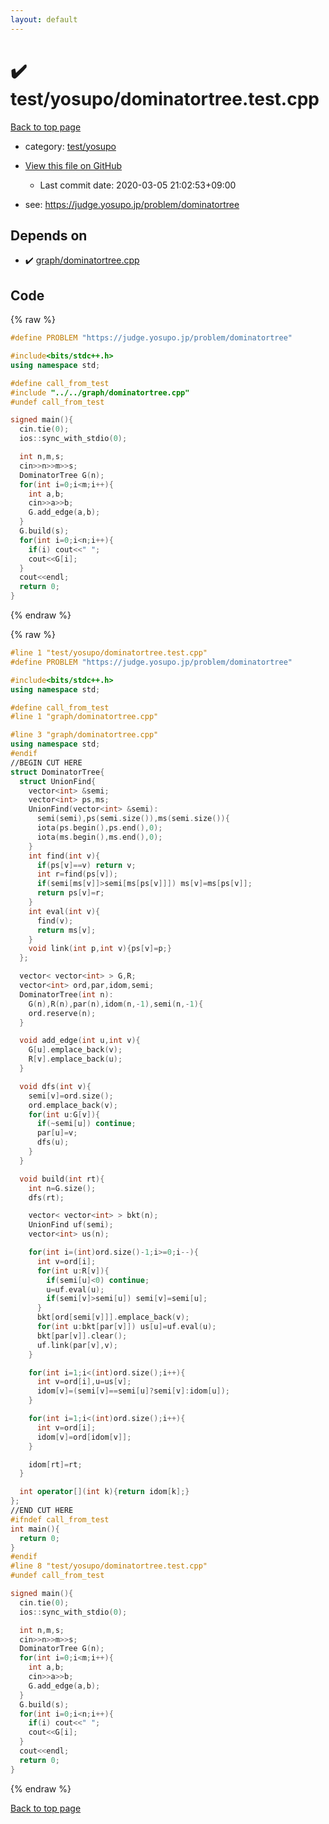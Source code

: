 ```yaml
---
layout: default
---
```


<!-- mathjax config similar to math.stackexchange -->
<script type="text/javascript" async
  src="https://cdnjs.cloudflare.com/ajax/libs/mathjax/2.7.5/MathJax.js?config=TeX-MML-AM_CHTML">
</script>
<script type="text/x-mathjax-config">
  MathJax.Hub.Config({
    TeX: { equationNumbers: { autoNumber: "AMS" }},
    tex2jax: {
      inlineMath: [ ['$','$'] ],
      processEscapes: true
    },
    "HTML-CSS": { matchFontHeight: false },
    displayAlign: "left",
    displayIndent: "2em"
  });
</script>

<script type="text/javascript" src="https://cdnjs.cloudflare.com/ajax/libs/jquery/3.4.1/jquery.min.js"></script>
<script src="https://cdn.jsdelivr.net/npm/jquery-balloon-js@1.1.2/jquery.balloon.min.js" integrity="sha256-ZEYs9VrgAeNuPvs15E39OsyOJaIkXEEt10fzxJ20+2I=" crossorigin="anonymous"></script>
<script type="text/javascript" src="../../../assets/js/copy-button.js"></script>
<link rel="stylesheet" href="../../../assets/css/copy-button.css" />


# :heavy_check_mark: test/yosupo/dominatortree.test.cpp

<a href="../../../index.html">Back to top page</a>

* category: <a href="../../../index.html#0b58406058f6619a0f31a172defc0230">test/yosupo</a>
* <a href="{{ site.github.repository_url }}/blob/master/test/yosupo/dominatortree.test.cpp">View this file on GitHub</a>
    - Last commit date: 2020-03-05 21:02:53+09:00


* see: <a href="https://judge.yosupo.jp/problem/dominatortree">https://judge.yosupo.jp/problem/dominatortree</a>


## Depends on

* :heavy_check_mark: <a href="../../../library/graph/dominatortree.cpp.html">graph/dominatortree.cpp</a>


## Code

<a id="unbundled"></a>
{% raw %}
```cpp
#define PROBLEM "https://judge.yosupo.jp/problem/dominatortree"

#include<bits/stdc++.h>
using namespace std;

#define call_from_test
#include "../../graph/dominatortree.cpp"
#undef call_from_test

signed main(){
  cin.tie(0);
  ios::sync_with_stdio(0);

  int n,m,s;
  cin>>n>>m>>s;
  DominatorTree G(n);
  for(int i=0;i<m;i++){
    int a,b;
    cin>>a>>b;
    G.add_edge(a,b);
  }
  G.build(s);
  for(int i=0;i<n;i++){
    if(i) cout<<" ";
    cout<<G[i];
  }
  cout<<endl;
  return 0;
}

```
{% endraw %}

<a id="bundled"></a>
{% raw %}
```cpp
#line 1 "test/yosupo/dominatortree.test.cpp"
#define PROBLEM "https://judge.yosupo.jp/problem/dominatortree"

#include<bits/stdc++.h>
using namespace std;

#define call_from_test
#line 1 "graph/dominatortree.cpp"

#line 3 "graph/dominatortree.cpp"
using namespace std;
#endif
//BEGIN CUT HERE
struct DominatorTree{
  struct UnionFind{
    vector<int> &semi;
    vector<int> ps,ms;
    UnionFind(vector<int> &semi):
      semi(semi),ps(semi.size()),ms(semi.size()){
      iota(ps.begin(),ps.end(),0);
      iota(ms.begin(),ms.end(),0);
    }
    int find(int v){
      if(ps[v]==v) return v;
      int r=find(ps[v]);
      if(semi[ms[v]]>semi[ms[ps[v]]]) ms[v]=ms[ps[v]];
      return ps[v]=r;
    }
    int eval(int v){
      find(v);
      return ms[v];
    }
    void link(int p,int v){ps[v]=p;}
  };

  vector< vector<int> > G,R;
  vector<int> ord,par,idom,semi;
  DominatorTree(int n):
    G(n),R(n),par(n),idom(n,-1),semi(n,-1){
    ord.reserve(n);
  }

  void add_edge(int u,int v){
    G[u].emplace_back(v);
    R[v].emplace_back(u);
  }

  void dfs(int v){
    semi[v]=ord.size();
    ord.emplace_back(v);
    for(int u:G[v]){
      if(~semi[u]) continue;
      par[u]=v;
      dfs(u);
    }
  }

  void build(int rt){
    int n=G.size();
    dfs(rt);

    vector< vector<int> > bkt(n);
    UnionFind uf(semi);
    vector<int> us(n);

    for(int i=(int)ord.size()-1;i>=0;i--){
      int v=ord[i];
      for(int u:R[v]){
        if(semi[u]<0) continue;
        u=uf.eval(u);
        if(semi[v]>semi[u]) semi[v]=semi[u];
      }
      bkt[ord[semi[v]]].emplace_back(v);
      for(int u:bkt[par[v]]) us[u]=uf.eval(u);
      bkt[par[v]].clear();
      uf.link(par[v],v);
    }

    for(int i=1;i<(int)ord.size();i++){
      int v=ord[i],u=us[v];
      idom[v]=(semi[v]==semi[u]?semi[v]:idom[u]);
    }

    for(int i=1;i<(int)ord.size();i++){
      int v=ord[i];
      idom[v]=ord[idom[v]];
    }

    idom[rt]=rt;
  }

  int operator[](int k){return idom[k];}
};
//END CUT HERE
#ifndef call_from_test
int main(){
  return 0;
}
#endif
#line 8 "test/yosupo/dominatortree.test.cpp"
#undef call_from_test

signed main(){
  cin.tie(0);
  ios::sync_with_stdio(0);

  int n,m,s;
  cin>>n>>m>>s;
  DominatorTree G(n);
  for(int i=0;i<m;i++){
    int a,b;
    cin>>a>>b;
    G.add_edge(a,b);
  }
  G.build(s);
  for(int i=0;i<n;i++){
    if(i) cout<<" ";
    cout<<G[i];
  }
  cout<<endl;
  return 0;
}

```
{% endraw %}

<a href="../../../index.html">Back to top page</a>

